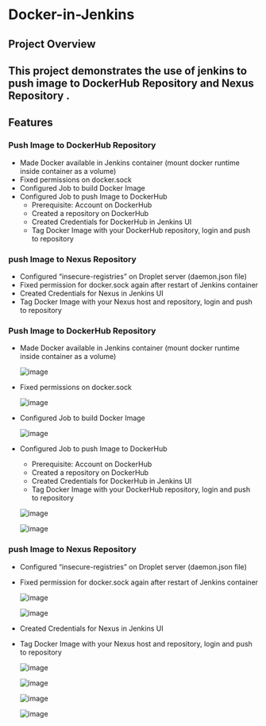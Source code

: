 # Docker-in-Jenkins

## **Project Overview**
This project demonstrates the use of  jenkins to push image to DockerHub Repository and Nexus Repository .
---

## **Features**

### Push Image to DockerHub Repository
- Made Docker available in Jenkins container (mount docker runtime inside container as a volume)
- Fixed permissions on docker.sock
- Configured Job to build Docker Image
- Configured Job to push Image to DockerHub
    - Prerequisite: Account on DockerHub
    - Created a repository on DockerHub
    - Created Credentials for DockerHub in Jenkins UI
    - Tag Docker Image with your DockerHub repository, login and push to repository
      
###  push Image to Nexus Repository
- Configured “insecure-registries” on Droplet server (daemon.json file)
- Fixed permission for docker.sock again after restart of Jenkins container
- Created Credentials for Nexus in Jenkins UI
- Tag Docker Image with your Nexus host and repository, login and push to repository

### Push Image to DockerHub Repository
- Made Docker available in Jenkins container (mount docker runtime inside container as a volume)

  ![image](https://github.com/user-attachments/assets/e9ddeb31-0366-447d-84f9-9bd99b99fe5d)

- Fixed permissions on docker.sock

  ![image](https://github.com/user-attachments/assets/dd6d7c5f-c011-430a-9d0e-d4806dc5c761)

- Configured Job to build Docker Image

  ![image](https://github.com/user-attachments/assets/dce03a8e-e5fd-4a9a-9d2d-35d5703fdbc7)

- Configured Job to push Image to DockerHub
    - Prerequisite: Account on DockerHub
    - Created a repository on DockerHub
    - Created Credentials for DockerHub in Jenkins UI
    - Tag Docker Image with your DockerHub repository, login and push to repository

  ![image](https://github.com/user-attachments/assets/aadae8dc-9bd6-4b22-8abd-d04db2819c0a)


  ![image](https://github.com/user-attachments/assets/640c9c82-cf73-4024-880a-b4bdbf876f1a)


      
###  push Image to Nexus Repository
- Configured “insecure-registries” on Droplet server (daemon.json file)
- Fixed permission for docker.sock again after restart of Jenkins container

  ![image](https://github.com/user-attachments/assets/2db903b8-b8ab-40d9-b27b-0a0b2e922995)


  ![image](https://github.com/user-attachments/assets/85ceede3-4b85-45ea-a282-7cdd0e3cb1c7)

- Created Credentials for Nexus in Jenkins UI
- Tag Docker Image with your Nexus host and repository, login and push to repository

  ![image](https://github.com/user-attachments/assets/c90c0fcf-e10b-439a-99d5-9684da2d7433)


  ![image](https://github.com/user-attachments/assets/f689259f-aa5c-4b2a-9df9-ba7eb318c66e)


  ![image](https://github.com/user-attachments/assets/a93b0121-f9c7-4ca0-bc90-c8844423929c)


  ![image](https://github.com/user-attachments/assets/cd398da4-a344-4529-b050-f346068ec51b)




